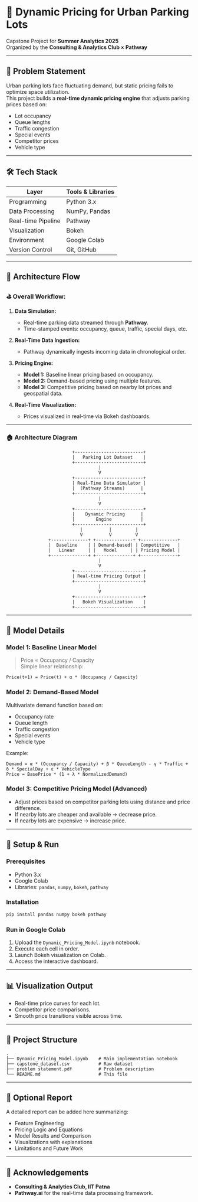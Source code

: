 # 🚗 Dynamic Pricing for Urban Parking Lots

Capstone Project for **Summer Analytics 2025**  
Organized by the **Consulting & Analytics Club × Pathway**

---

## 📖 Problem Statement

Urban parking lots face fluctuating demand, but static pricing fails to optimize space utilization.  
This project builds a **real-time dynamic pricing engine** that adjusts parking prices based on:

- Lot occupancy
- Queue lengths
- Traffic congestion
- Special events
- Competitor prices
- Vehicle type

---

## 🛠️ Tech Stack

| Layer              | Tools & Libraries                                         |
|--------------------|-----------------------------------------------------------|
| Programming        | Python 3.x                                                |
| Data Processing    | NumPy, Pandas                                             |
| Real-time Pipeline | Pathway                                                   |
| Visualization      | Bokeh                                                     |
| Environment        | Google Colab                                              |
| Version Control    | Git, GitHub                                               |

---

## 🔨 Architecture Flow

### ⛳ **Overall Workflow:**

1. **Data Simulation:**
   - Real-time parking data streamed through **Pathway**.
   - Time-stamped events: occupancy, queue, traffic, special days, etc.

2. **Real-Time Data Ingestion:**
   - Pathway dynamically ingests incoming data in chronological order.

3. **Pricing Engine:**
   - **Model 1:** Baseline linear pricing based on occupancy.
   - **Model 2:** Demand-based pricing using multiple features.
   - **Model 3:** Competitive pricing based on nearby lot prices and geospatial data.

4. **Real-Time Visualization:**
   - Prices visualized in real-time via Bokeh dashboards.

---

### 🏠 **Architecture Diagram**

                             +--------------------------+
                             |   Parking Lot Dataset    |
                             +--------------------------+
                                       |
                                       V
                             +--------------------------+
                             | Real-Time Data Simulator |
                             |  (Pathway Streams)      |
                             +--------------------------+
                                       |
                                       V
                             +--------------------------+
                             |    Dynamic Pricing      |
                             |        Engine           |
                             +--------------------------+
                                |          |         |
                                V          V         V
                    +--------------+ +--------------+ +--------------+
                    |  Baseline    | | Demand-based| | Competitive   |
                    |   Linear     | |   Model     | | Pricing Model |
                    +--------------+ +--------------+ +--------------+
                                       |
                                       V
                             +--------------------------+
                             | Real-time Pricing Output |
                             +--------------------------+
                                       |
                                       V
                             +--------------------------+
                             |   Bokeh Visualization    |
                             +--------------------------+

---

## 🧠 Model Details

### Model 1: Baseline Linear Model
> Price ∝ Occupancy / Capacity  
Simple linear relationship:  
```
Price(t+1) = Price(t) + α * (Occupancy / Capacity)
```

### Model 2: Demand-Based Model
Multivariate demand function based on:
- Occupancy rate
- Queue length
- Traffic congestion
- Special events
- Vehicle type

Example:
```
Demand = α * (Occupancy / Capacity) + β * QueueLength - γ * Traffic + δ * SpecialDay + ε * VehicleType
Price = BasePrice * (1 + λ * NormalizedDemand)
```

### Model 3: Competitive Pricing Model (Advanced)
- Adjust prices based on competitor parking lots using distance and price difference.
- If nearby lots are cheaper and available → decrease price.
- If nearby lots are expensive → increase price.

---

## 🚀 Setup & Run

### Prerequisites
- Python 3.x
- Google Colab
- Libraries: `pandas`, `numpy`, `bokeh`, `pathway`

### Installation
```bash
pip install pandas numpy bokeh pathway
```

### Run in Google Colab
1. Upload the `Dynamic_Pricing_Model.ipynb` notebook.
2. Execute each cell in order.
3. Launch Bokeh visualization on Colab.
4. Access the interactive dashboard.

---

## 📊 Visualization Output

- Real-time price curves for each lot.
- Competitor price comparisons.
- Smooth price transitions visible across time.

---

## 📂 Project Structure

```
.
├── Dynamic_Pricing_Model.ipynb    # Main implementation notebook
├── capstone_dataset.csv           # Raw dataset
├── problem statement.pdf          # Problem description
└── README.md                      # This file
```

---

## 📄 Optional Report

A detailed report can be added here summarizing:
- Feature Engineering
- Pricing Logic and Equations
- Model Results and Comparison
- Visualizations with explanations
- Limitations and Future Work

---

## 🙏 Acknowledgements

- **Consulting & Analytics Club, IIT Patna**
- **Pathway.ai** for the real-time data processing framework.
